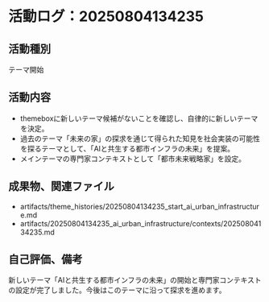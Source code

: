 # 活動ログ：20250804134235

## 活動種別
テーマ開始

## 活動内容
- themeboxに新しいテーマ候補がないことを確認し、自律的に新しいテーマを決定。
- 過去のテーマ「未来の家」の探求を通じて得られた知見を社会実装の可能性を探るテーマとして、「AIと共生する都市インフラの未来」を提案。
- メインテーマの専門家コンテキストとして「都市未来戦略家」を設定。

## 成果物、関連ファイル
- artifacts/theme_histories/20250804134235_start_ai_urban_infrastructure.md
- artifacts/20250804134235_ai_urban_infrastructure/contexts/20250804134235.md

## 自己評価、備考
新しいテーマ「AIと共生する都市インフラの未来」の開始と専門家コンテキストの設定が完了しました。今後はこのテーマに沿って探求を進めます。
